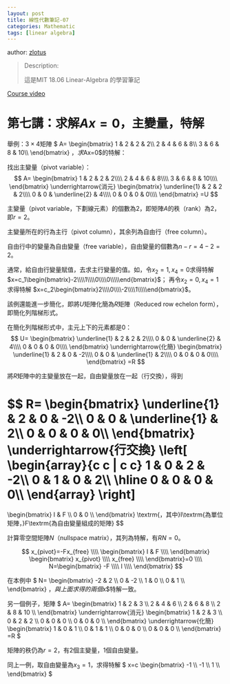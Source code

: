 ```yaml
---
layout: post
title: 線性代數筆記-07
categories: Mathematic
tags: [linear algebra]
---
```


author: [zlotus](https://github.com/zlotus/notes-linear-algebra)

> Description:
>
> 這是MIT 18.06 Linear-Algebra 的學習筆記	

[Course video](https://www.youtube.com/watch?v=QVKj3LADCnA&list=PLE7DDD91010BC51F8&index=8&ab_channel=MITOpenCourseWare)

<!-- more -->

# 第七講：求解$Ax=0$，主變量，特解

舉例：$3 \times 4$矩陣
$
A=
\begin{bmatrix}
1 & 2 & 2 & 2\\\\
2 & 4 & 6 & 8\\\\
3 & 6 & 8 & 10\\\\
\end{bmatrix}
$，求$Ax=0$的特解：

找出主變量（pivot variable）：
$$
A=
\begin{bmatrix}
1 & 2 & 2 & 2\\\\
2 & 4 & 6 & 8\\\\
3 & 6 & 8 & 10\\\\
\end{bmatrix}
\underrightarrow{消元}
\begin{bmatrix}
\underline{1} & 2 & 2 & 2\\\\
0 & 0 & \underline{2} & 4\\\\
0 & 0 & 0 & 0\\\\
\end{bmatrix}
=U
$$

主變量（pivot variable，下劃線元素）的個數為2，即矩陣$A$的秩（rank）為2，即$r=2$。

主變量所在的行為主行（pivot column），其余列為自由行（free column）。

自由行中的變量為自由變量（free variable），自由變量的個數為$n-r=4-2=2$。

通常，給自由行變量賦值，去求主行變量的值。如，令$x_2=1, x_4=0$求得特解
$x=c_1\begin{bmatrix}-2\\\\1\\\\0\\\\0\\\\\end{bmatrix}$；
再令$x_2=0, x_4=1$求得特解
$x=c_2\begin{bmatrix}2\\\\0\\\\-2\\\\1\\\\\end{bmatrix}$。

該例還能進一步簡化，即將$U$矩陣化簡為$R$矩陣（Reduced row echelon form），即簡化列階梯形式。

在簡化列階梯形式中，主元上下的元素都是$0$：
$$
U=
\begin{bmatrix}
\underline{1} & 2 & 2 & 2\\\\
0 & 0 & \underline{2} & 4\\\\
0 & 0 & 0 & 0\\\\
\end{bmatrix}
\underrightarrow{化簡}
\begin{bmatrix}
\underline{1} & 2 & 0 & -2\\\\
0 & 0 & \underline{1} & 2\\\\
0 & 0 & 0 & 0\\\\
\end{bmatrix}
=R
$$

將$R$矩陣中的主變量放在一起，自由變量放在一起（行交換），得到

$$
R=
\begin{bmatrix}
\underline{1} & 2 & 0 & -2\\\\
0 & 0 & \underline{1} & 2\\\\
0 & 0 & 0 & 0\\\\
\end{bmatrix}
\underrightarrow{行交換}
\left[
\begin{array}{c c | c c}
1 & 0 & 2 & -2\\\\
0 & 1 & 0 & 2\\\\
\hline
0 & 0 & 0 & 0\\\\
\end{array}
\right]
=
\begin{bmatrix}
I & F \\\\
0 & 0 \\\\
\end{bmatrix}
\textrm{，其中}I\textrm{為單位矩陣，}F\textrm{為自由變量組成的矩陣}
$$

計算零空間矩陣$N$（nullspace matrix），其列為特解，有$RN=0$。

$$
x_{pivot}=-Fx_{free} \\\\
\begin{bmatrix}
I & F \\\\
\end{bmatrix}
\begin{bmatrix}
x_{pivot} \\\\
x_{free} \\\\
\end{bmatrix}=0 \\\\
N=\begin{bmatrix}
-F \\\\
I \\\\
\end{bmatrix}
$$

在本例中
$
N=
\begin{bmatrix}
-2 & 2 \\\\
0 & -2 \\\\
1 & 0 \\\\
0 & 1 \\\\
\end{bmatrix}
$，與上面求得的兩個$x$特解一致。

另一個例子，矩陣
$
A=
\begin{bmatrix}
1 & 2 & 3 \\\\
2 & 4 & 6 \\\\
2 & 6 & 8 \\\\
2 & 8 & 10 \\\\
\end{bmatrix}
\underrightarrow{消元}
\begin{bmatrix}
1 & 2 & 3 \\\\
0 & 2 & 2 \\\\
0 & 0 & 0 \\\\
0 & 0 & 0 \\\\
\end{bmatrix}
\underrightarrow{化簡}
\begin{bmatrix}
1 & 0 & 1 \\\\
0 & 1 & 1 \\\\
0 & 0 & 0 \\\\
0 & 0 & 0 \\\\
\end{bmatrix}
=R
$

矩陣的秩仍為$r=2$，有$2$個主變量，$1$個自由變量。

同上一例，取自由變量為$x_3=1$，求得特解
$
x=c
\begin{bmatrix}
-1 \\\\
-1 \\\\
1 \\\\
\end{bmatrix}
$